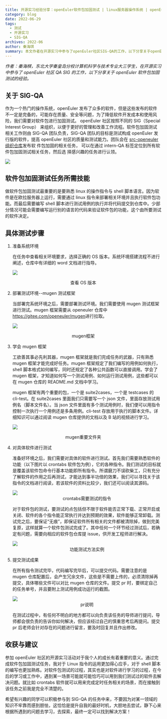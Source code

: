 ```yaml
---
title: 开源实习经验分享：openEuler软件包加固测试 | linux服务器操作系统 | openEuler社区官网
category: blog
date: 2022-06-29
tags:
  - 测试
  - 开源实习
  - SIG-QA
archives: 2022-06
author: 秦海琪
summary: 本文作者在开源实习中参与了openEuler社区SIG-QA的工作，以下分享关于openEuler软件包加固测试的经验。。
---
```


_作者：秦海棋，东北大学秦皇岛分校计算机科学与技术专业大三学生，在开源实习中参与了 openEuler 社区 QA SIG 的工作，以下分享关于 openEuler 软件包加固测试的经验。_

## 关于 SIG-QA

作为一个热门的操作系统，openEuler 发布了众多的软件，但是这些发布的软件不一定是完备的，可能存在质量、安全等问题，为了降低软件开发成本和使用风险，我们需要对软件包进行加固测试。
openEuler 社区按照不同的 SIG（Special Interest Group） 来组织，以便于更好的管理和改善工作流程。软件包加固测试相关工作则由 SIG-QA 团队负责，SIG-QA 团队的目标是测试构成 openEuler 发行版的软件，提高 openEuler 社区的质量和测试能力。团队会在 [src-openeuler 组织仓库](https://gitee.com/src-openeuler)发布软 件包加固的相关任务， 可以在通过 intern-QA 标签定位到所有软件包加固测试相关任务，然后选 择感兴趣的任务进行认领。

<img src="./001.jpg">

## 软件包加固测试任务所需技能

做软件包加固测试最重要的是要熟悉 linux 的操作指令与 shell 脚本语言。因为软件是在欧拉服务器上运行，需要通过 linux 指令来部署相关环境并且执行软件包功能。而最后需要编写 shell 脚本进行测试用例的执行并将代码提交到仓库中。少部分情况可能会需要编写运行别的语言的代码来验证软件包的功能，这个由所要测试的软件决定。

## 具体测试步骤

1. 准备系统环境

   在任务中查看相关环境要求，选择正确的 OS 版本。系统环境搭建流程不进行阐述，仓库中有详细的 word 文档进行指导。

   <img src="./002.jpg">

<div align='center'>

查看 OS 版本

</div>

2. 部署测试环境--mugen 测试框架

   当部署完系统环境之后，需要部署测试环境。我们需要使用 mugen 测试框架进行测试。mugen 框架需要从 openeuler 仓库中<https://gitee.com/openeuler/mugen>进行拉取。

   <img src="./003.jpg">

<div align='center'>
mugen框架
</div>

3. 学会 mugen 框架

   工欲善其事必先利其器，mugen 框架就是我们完成任务的武器，只有熟悉 mugen 框架才能完成好任务。mugen 框架规定了我们编写的用例如何执行，shell 脚本格式如何编写，同时还规定了各种公共函数可以直接调用。学会了 mugen 框架，才知道如何写一个测试用例、如何运行测试用例，这些都可以在 mugen 仓库的 README.md 文档中学习。

   mugen 框架有两个重要的包，一个是 suite2cases，一个是 testcases 的 cli-test。在 suite2cases 里面我们只需要写一个 json 文件，里面存放测试用例名（脚本文件名）。当 json 文件里面有多个测试用例时，我们便可以用指令控制一次执行一个用例还是多条用例。cli-test 存放用于执行的脚本文件。详细知识可以通过阅读 mugen 仓库提供的文档以及 B 站的视频进行学习。

   <img src="./004.jpg">

<div align='center'>
mugen重要文件夹
</div>

4. 对具体软件进行测试

   准备好环境之后，我们需要对具体的软件进行测试。首先我们需要熟悉软件的功能（以下图片以 crontabs 软件包为例），它的各种指令。我们测试的目标就是覆盖该软件包命令行基本功能即所有指令。所谓磨刀不误砍柴工，只有充分了解软件的作用之后再测试，才能达到事半功倍的效果，我们可以寻找关于该指令的文档进行阅读，若该软件的资料比较少，我们还可以阅读其源码。

    <img src="./005.jpg">

    <div align='center'>
    crontabs需要测试的指令
    </div>

   对于软件包的测试，要测试的点包括但不限于软件能否正常下载、正常开启或关闭、软件的各个指令能正常执行并达到预期的效果，软件能够正常卸载。测试完之后，要保证“无痕”，即保证软件所有相关的文件都被清除掉，做到完美复原，这样就算一个软件包测试完成了。其中任何一个环节经过测试后，若确定有问题，需要向相应的软件包仓库提 issue，供开发工程师进行解决。

   <img src="./006.jpg">

    <div align='center'>
    功能测试方法实例
    </div>

5. 提交测试成果

   在所有指令测试完毕，代码编写完毕后，可以提交代码。需要注意的是 mugen 仓库配置后，会产生冗余文件，这些是不需要上传的，必须清除掉再提交，具体哪些文件可以对比 mugen 仓库的文件。提交 pr 时，要绑定自己的任务单号，并且要附上测试用例成功运行的截图。

   <img src="./007.jpg">

    <div align='center'>
    pr说明
    </div>

   在测试过程中，有任何不明白的地方都可以向负责该任务的导师进行提问，导师都会很负责的告诉你如何解决，但应该经过自己的慎重思考后再提问。提交 pr 后老师会针对存在的问题进行留言，要及时回复并且作出修改。

## 收获与建议

参加 openEuler 社区的开源实习活动对于我个人的成长有着重要的意义。通过完成软件包加固测试任务，我对于 Linux 指令的运用更加得心应手，对于 shell 脚本的编写也更加熟练。对软件包测试的过程，其实也是对软件进行学习的过程，在今后的学习或工作中，遇到某一场景可能就可能恰巧可以用到我们测试过的软件去解决问题。就比如 crontabs 软件就可以用来完成定时任务相关的场景，而在接触到该任务之前我是完全不清楚的。

希望有兴趣的同学可以积极参与到 SIG-QA 的任务中来，不要因为对某一领域的知识不牢靠而感到胆怯，这恰恰是提升自我的最好时机，大胆地去尝试，静下心来根据所遇到的问题去学习，去探索，最终一定可以找到解决方案！
